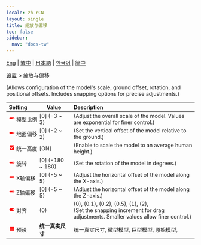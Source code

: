```yaml
---
locale: zh-rCN
layout: single
title: 缩放与偏移
toc: false
sidebar:
  nav: "docs-tw"
---
```

[Eng](/dancexr/menu/2025.4/actor/scale_&_offset) | [繁中](/tw/dancexr/menu/2025.4/actor/scale_&_offset) | [日本語](/jp/dancexr/menu/2025.4/actor/scale_&_offset) | [한국어](/kr/dancexr/menu/2025.4/actor/scale_&_offset) | [简中](/zh/dancexr/menu/2025.4/actor/scale_&_offset)

[设置](../menu#设置) > 缩放与偏移

(Allows configuration of the model's scale, ground offset, rotation, and positional offsets. Includes snapping options for precise adjustments.)

| Setting | Value | Description |
| :--- | --- | :--- |
|<nobr><img src="/images/icon/ic_slider.png" alt="slider icon"/> 模型比例</nobr>| [0] (-3 ~ 3) | (Adjust the overall scale of the model. Values are exponential for finer control.)
|<nobr><img src="/images/icon/ic_slider.png" alt="slider icon"/> 地面偏移</nobr>| [0] (-2 ~ 2) | (Set the vertical offset of the model relative to the ground.)
|<nobr><img src="/images/icon/ic_check_on.png" alt="check on icon"/> 统一高度</nobr>| [ON] | (Enable to scale the model to an average human height.)
|<nobr><img src="/images/icon/ic_slider.png" alt="slider icon"/> 旋转</nobr>| [0] (-180 ~ 180) | (Set the rotation of the model in degrees.)
|<nobr><img src="/images/icon/ic_slider.png" alt="slider icon"/> X轴偏移</nobr>| [0] (-5 ~ 5) | (Adjust the horizontal offset of the model along the X-axis.)
|<nobr><img src="/images/icon/ic_slider.png" alt="slider icon"/> Z轴偏移</nobr>| [0] (-5 ~ 5) | (Adjust the horizontal offset of the model along the Z-axis.)
|<nobr><img src="/images/icon/ic_toggle_on.png" alt="toggle on icon"/> 对齐</nobr>| (0) | (0), (0.1), (0.2), (0.5), (1), (2), <br/>(Set the snapping increment for drag adjustments. Smaller values allow finer control.)
|<nobr><img src="/images/icon/ic_list.png" alt="list icon"/> 预设</nobr>| **统一真实尺寸** | 统一真实尺寸, 微型模型, 巨型模型, 原始模型,  |
